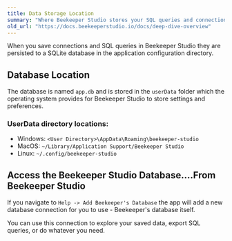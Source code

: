 ```yaml
---
title: Data Storage Location
summary: "Where Beekeeper Studio stores your SQL queries and connections when you save them."
old_url: "https://docs.beekeeperstudio.io/docs/deep-dive-overview"
---
```


When you save connections and SQL queries in Beekeeper Studio they are persisted to a SQLite database in the application configuration directory.

## Database Location

The database is named `app.db` and is stored in the `userData` folder which the operating system provides for Beekeeper Studio to store settings and preferences.

### UserData directory locations:

- Windows: `<User Directory>\AppData\Roaming\beekeeper-studio`
- MacOS: `~/Library/Application Support/Beekeeper Studio`
- Linux: `~/.config/beekeeper-studio`


## Access the Beekeeper Studio Database....From Beekeeper Studio

If you navigate to `Help -> Add Beekeeper's Database` the app will add a new database connection for you to use - Beekeeper's database itself.

You can use this connection to explore your saved data, export SQL queries, or do whatever you need.
